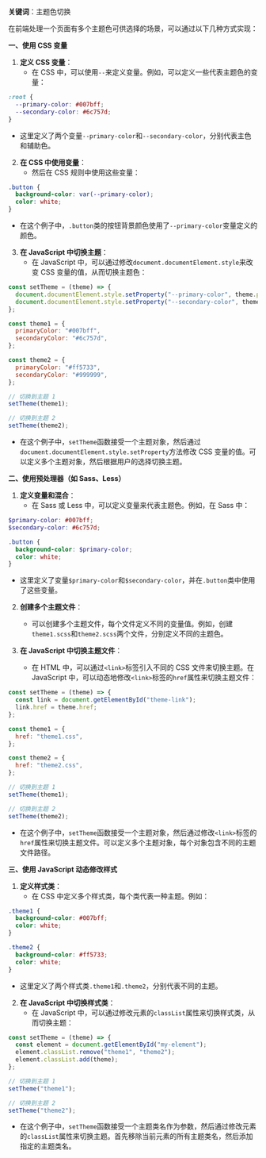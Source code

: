 **关键词**：主题色切换

在前端处理一个页面有多个主题色可供选择的场景，可以通过以下几种方式实现：

**一、使用 CSS 变量**

1. **定义 CSS 变量**：
   - 在 CSS 中，可以使用`--`来定义变量。例如，可以定义一些代表主题色的变量：

```css
:root {
  --primary-color: #007bff;
  --secondary-color: #6c757d;
}
```

- 这里定义了两个变量`--primary-color`和`--secondary-color`，分别代表主色和辅助色。

2. **在 CSS 中使用变量**：
   - 然后在 CSS 规则中使用这些变量：

```css
.button {
  background-color: var(--primary-color);
  color: white;
}
```

- 在这个例子中，`.button`类的按钮背景颜色使用了`--primary-color`变量定义的颜色。

3. **在 JavaScript 中切换主题**：
   - 在 JavaScript 中，可以通过修改`document.documentElement.style`来改变 CSS 变量的值，从而切换主题色：

```javascript
const setTheme = (theme) => {
  document.documentElement.style.setProperty("--primary-color", theme.primaryColor);
  document.documentElement.style.setProperty("--secondary-color", theme.secondaryColor);
};

const theme1 = {
  primaryColor: "#007bff",
  secondaryColor: "#6c757d",
};

const theme2 = {
  primaryColor: "#ff5733",
  secondaryColor: "#999999",
};

// 切换到主题 1
setTheme(theme1);

// 切换到主题 2
setTheme(theme2);
```

- 在这个例子中，`setTheme`函数接受一个主题对象，然后通过`document.documentElement.style.setProperty`方法修改 CSS 变量的值。可以定义多个主题对象，然后根据用户的选择切换主题。

**二、使用预处理器（如 Sass、Less）**

1. **定义变量和混合**：
   - 在 Sass 或 Less 中，可以定义变量来代表主题色。例如，在 Sass 中：

```scss
$primary-color: #007bff;
$secondary-color: #6c757d;

.button {
  background-color: $primary-color;
  color: white;
}
```

- 这里定义了变量`$primary-color`和`$secondary-color`，并在`.button`类中使用了这些变量。

2. **创建多个主题文件**：

   - 可以创建多个主题文件，每个文件定义不同的变量值。例如，创建`theme1.scss`和`theme2.scss`两个文件，分别定义不同的主题色。

3. **在 JavaScript 中切换主题文件**：
   - 在 HTML 中，可以通过`<link>`标签引入不同的 CSS 文件来切换主题。在 JavaScript 中，可以动态地修改`<link>`标签的`href`属性来切换主题文件：

```javascript
const setTheme = (theme) => {
  const link = document.getElementById("theme-link");
  link.href = theme.href;
};

const theme1 = {
  href: "theme1.css",
};

const theme2 = {
  href: "theme2.css",
};

// 切换到主题 1
setTheme(theme1);

// 切换到主题 2
setTheme(theme2);
```

- 在这个例子中，`setTheme`函数接受一个主题对象，然后通过修改`<link>`标签的`href`属性来切换主题文件。可以定义多个主题对象，每个对象包含不同的主题文件路径。

**三、使用 JavaScript 动态修改样式**

1. **定义样式类**：
   - 在 CSS 中定义多个样式类，每个类代表一种主题。例如：

```css
.theme1 {
  background-color: #007bff;
  color: white;
}

.theme2 {
  background-color: #ff5733;
  color: white;
}
```

- 这里定义了两个样式类`.theme1`和`.theme2`，分别代表不同的主题。

2. **在 JavaScript 中切换样式类**：
   - 在 JavaScript 中，可以通过修改元素的`classList`属性来切换样式类，从而切换主题：

```javascript
const setTheme = (theme) => {
  const element = document.getElementById("my-element");
  element.classList.remove("theme1", "theme2");
  element.classList.add(theme);
};

// 切换到主题 1
setTheme("theme1");

// 切换到主题 2
setTheme("theme2");
```

- 在这个例子中，`setTheme`函数接受一个主题类名作为参数，然后通过修改元素的`classList`属性来切换主题。首先移除当前元素的所有主题类名，然后添加指定的主题类名。
